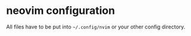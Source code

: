 # neovim configuration

All files have to be put into `~/.config/nvim` or your other config directory.


